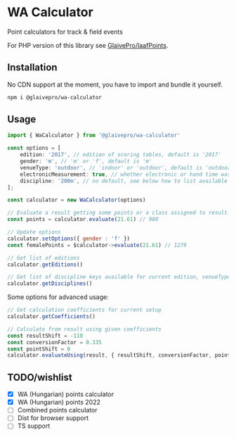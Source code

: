 # WA Calculator

Point calculators for track & field events

For PHP version of this library see [GlaivePro/IaafPoints](https://github.com/GlaivePro/IaafPoints).

## Installation

No CDN support at the moment, you have to import and bundle it yourself.

```sh
npm i @glaivepro/wa-calculator
```

## Usage

```js
import { WaCalculator } from '@glaivepro/wa-calculator'

const options = [
	edition: '2017', // edition of scoring tables, default is '2017' 
	gender: 'm', // 'm' or 'f', default is 'm'
	venueType: 'outdoor', // 'indoor' or 'outdoor', default is 'outdoor'
	electronicMeasurement: true, // whether electronic or hand time was taken, default is true
	discipline: '200m', // no default, see below how to list available keys
];

const calculator = new WaCalculator(options)

// Evaluate a result getting some points or a class assigned to result.
const points = calculator.evaluate(21.61) // 980

// Update options
calculator.setOptions({ gender : 'f' })
const femalePoints = $calculator->evaluate(21.61) // 1279

// Get list of editions
calculator.getEditions()

// Get list of discipline keys available for current edition, venueType and gender
calculator.getDisciplines()
```

Some options for advanced usage:

```js
// Get calculation coefficients for current setup
calculator.getCoefficients()

// Calculate from result using given coefficients
const resultShift = -110
const conversionFactor = 0.335
const pointShift = 0
calculator.evaluateUsing(result, { resultShift, conversionFactor, pointShift })
```

## TODO/wishlist

- [x] WA (Hungarian) points calculator
- [x] WA (Hungarian) points 2022
- [ ] Combined points calculator
- [ ] Dist for browser support
- [ ] TS support
